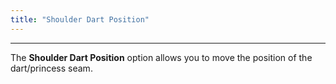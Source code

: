```yaml
---
title: "Shoulder Dart Position"
---
```


***

The **Shoulder Dart Position** option allows you to move the position of the dart/princess seam.




